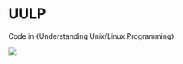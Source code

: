 # UULP

Code in 《Understanding Unix/Linux Programming》

![](https://encrypted-tbn3.gstatic.com/images?q=tbn:ANd9GcTIhNHfqx9yc7f-l-L9QaVrkXiUZ0SHwibA4R35W1N7LseiT6ib)
